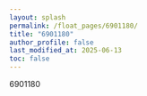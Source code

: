 ```yaml
---
layout: splash
permalink: /float_pages/6901180/
title: "6901180"
author_profile: false
last_modified_at: 2025-06-13
toc: false
---
```

 
6901180
